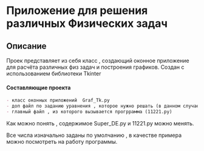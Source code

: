 # Приложение для решения различных Физических задач
## Описание
Проек представляет из себя класс , создающий оконное приложение для расчёта различных физ задач и 
построения графиков.
Создан с использованием библиотеки Tkinter

#### **Составляющие проекта**
```markdown
- класс оконных приложений  Graf_Tk.py
- доп файл по заданию уравнения , которое нужно решать (в данном случае движение электроеа с излучением в МП Super_DE.py)
- главный файл , из которого вызывается прогррамма (11221.py)
```
Как можно понять , содержимое  Super_DE.py и 11221.py можно менять.

Все числа изначально заданы по умолчанию , в качестве примера можно посмотреть на работу программы.
